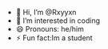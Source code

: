 - 👋 Hi, I’m @Rxyyxn
- 👀 I’m interested in coding
- 😄 Pronouns: he/him
- ⚡ Fun fact:Im a student
 

<!---
Rxyyxn/Rxyyxn is a ✨ special ✨ repository because its `README.md` (this file) appears on your GitHub profile.
You can click the Preview link to take a look at your changes.
--->
